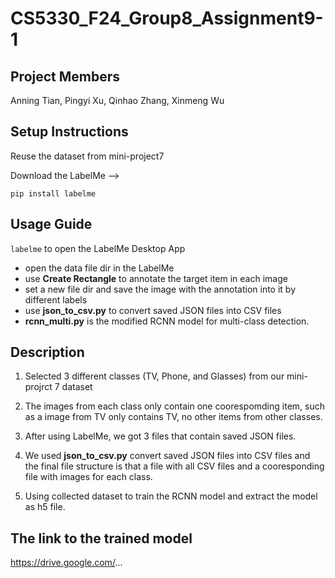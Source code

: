 # CS5330_F24_Group8_Assignment9-1

## Project Members

Anning Tian, Pingyi Xu, Qinhao Zhang, Xinmeng Wu

## Setup Instructions

Reuse the dataset from mini-project7

Download the LabelMe --> 

``` pip install labelme ```

## Usage Guide
`labelme` to open the LabelMe Desktop App

 - open the data file dir in the LabelMe
 - use **Create Rectangle** to annotate the target item in each image
 - set a new file dir and save the image with the annotation into it by different labels
 - use **json_to_csv.py** to convert saved JSON files into CSV files
 - **rcnn_multi.py** is the modified RCNN model for multi-class detection.

## Description 
1. Selected 3 different classes (TV, Phone, and Glasses) from our mini-projrct 7 dataset

2. The images from each class only contain one coorespomding item, such as a image from TV only contains TV, no other items from other classes.

3. After using LabelMe, we got 3 files that contain saved JSON files.

4. We used **json_to_csv.py** convert saved JSON files into CSV files and the final file structure is that a file with all CSV files and a cooresponding file with images for each class. 

5. Using collected dataset to train the RCNN model and extract the model as h5 file.


## The link to the trained model
https://drive.google.com/...
